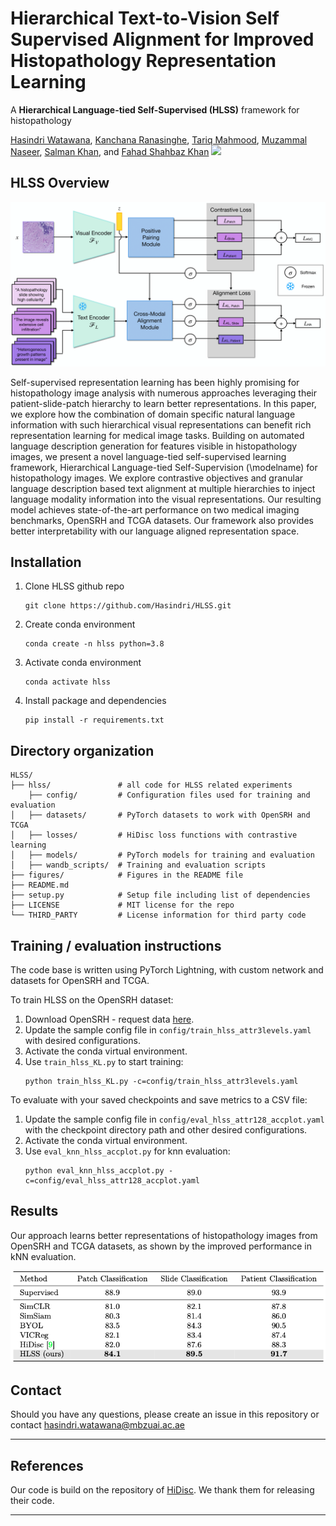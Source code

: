 # Hierarchical Text-to-Vision Self Supervised Alignment for Improved Histopathology Representation Learning 

A **Hierarchical Language-tied Self-Supervised (HLSS)** framework for histopathology 

[Hasindri Watawana](https://hasindri.github.io),
[Kanchana Ranasinghe](https://scholar.google.com/citations?user=K2WBZTwAAAAJ&hl=en&authuser=1&oi=ao),
[Tariq Mahmood](https://www.ikca.org.uk/about-ikca/shaukat-khanum-hospital/),
[Muzammal Naseer](https://scholar.google.ch/citations?user=tM9xKA8AAAAJ&hl=en),
[Salman Khan](https://salman-h-khan.github.io),
and [Fahad Shahbaz Khan](https://scholar.google.es/citations?user=zvaeYnUAAAAJ&hl=en) 
![](https://i.imgur.com/waxVImv.png)

## HLSS Overview

![Overview](/figures/Fig1.png)

Self-supervised representation learning has been highly promising for histopathology image analysis with numerous approaches leveraging their patient-slide-patch hierarchy to learn better representations. In this paper, we explore how the combination of domain specific natural language information with such hierarchical visual representations can benefit rich representation learning for medical image tasks. Building on automated language description generation for features visible in histopathology images, we present a novel language-tied self-supervised learning framework, Hierarchical Language-tied Self-Supervision (\modelname) for histopathology images. We explore contrastive objectives and granular language description based text alignment at multiple hierarchies to inject language modality information into the visual representations. Our resulting model achieves state-of-the-art performance on two medical imaging benchmarks, OpenSRH and TCGA datasets. Our framework also provides better interpretability with our language aligned representation space.

## Installation

1. Clone HLSS github repo
   ```console
   git clone https://github.com/Hasindri/HLSS.git
   ```
2. Create conda environment
    ```console
    conda create -n hlss python=3.8
    ```
3. Activate conda environment
    ```console
    conda activate hlss
    ```
4. Install package and dependencies
    ```console
    pip install -r requirements.txt
    ```

## Directory organization
```
HLSS/
├── hlss/               # all code for HLSS related experiments
    ├── config/         # Configuration files used for training and evaluation
│   ├── datasets/       # PyTorch datasets to work with OpenSRH and TCGA
│   ├── losses/         # HiDisc loss functions with contrastive learning
│   ├── models/         # PyTorch models for training and evaluation
│   ├── wandb_scripts/  # Training and evaluation scripts  
├── figures/            # Figures in the README file
├── README.md
├── setup.py            # Setup file including list of dependencies
├── LICENSE             # MIT license for the repo
└── THIRD_PARTY         # License information for third party code
```

## Training / evaluation instructions

The code base is written using PyTorch Lightning, with custom network and
datasets for OpenSRH and TCGA.

To train HLSS on the OpenSRH dataset:

1. Download OpenSRH - request data [here](https://opensrh.mlins.org).
2. Update the sample config file in `config/train_hlss_attr3levels.yaml` with
    desired configurations.
3. Activate the conda virtual environment.
4. Use `train_hlss_KL.py` to start training:
    ```console
    python train_hlss_KL.py -c=config/train_hlss_attr3levels.yaml
    ```

To evaluate with your saved checkpoints and save metrics to a CSV file:
1. Update the sample config file in `config/eval_hlss_attr128_accplot.yaml` with
    the checkpoint directory path and other desired configurations.
2. Activate the conda virtual environment.
3. Use `eval_knn_hlss_accplot.py` for knn evaluation:
    ```console
    python eval_knn_hlss_accplot.py -c=config/eval_hlss_attr128_accplot.yaml
    ```

## Results
Our approach learns better representations of histopathology images from OpenSRH and TCGA datasets, as shown by the improved performance in kNN evaluation. 

 ![Results_table](figures/srh_results.png)
 

## Contact

Should you have any questions, please create an issue in this repository or contact hasindri.watawana@mbzuai.ac.ae
<hr>

## References

Our code is build on the repository of [HiDisc](https://github.com/MLNeurosurg/hidisc). We thank them for releasing their code.

<hr>
